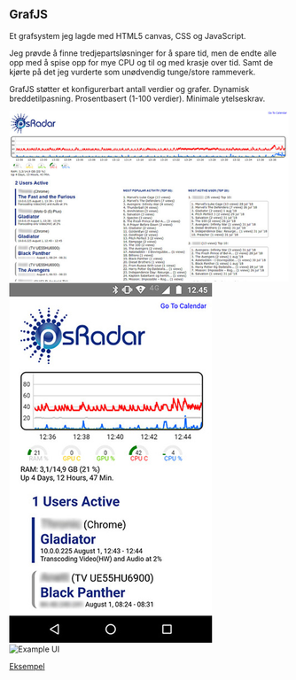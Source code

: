 ﻿## GrafJS

Et grafsystem jeg lagde med HTML5 canvas, CSS og JavaScript. 
 
Jeg prøvde å finne tredjepartsløsninger for å spare tid, men de endte alle opp med å spise opp for mye CPU og til og med krasje over tid. 
Samt de kjørte på det jeg vurderte som unødvendig tunge/store rammeverk. 
 
GrafJS støtter et konfigurerbart antall verdier og grafer. Dynamisk breddetilpasning. 
Prosentbasert (1-100 verdier). Minimale ytelseskrav. 
 
![Example UI](1.jpg)  
![Example UI](2.jpg)  
![Example UI](3.jpg)  
 
[Eksempel](https://djnedrelid.github.io/GrafJS/)
